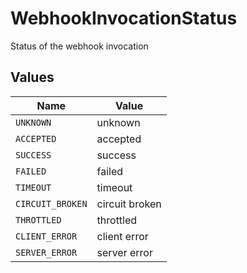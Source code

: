 # WebhookInvocationStatus

Status of the webhook invocation


## Values

| Name             | Value            |
| ---------------- | ---------------- |
| `UNKNOWN`        | unknown          |
| `ACCEPTED`       | accepted         |
| `SUCCESS`        | success          |
| `FAILED`         | failed           |
| `TIMEOUT`        | timeout          |
| `CIRCUIT_BROKEN` | circuit broken   |
| `THROTTLED`      | throttled        |
| `CLIENT_ERROR`   | client error     |
| `SERVER_ERROR`   | server error     |